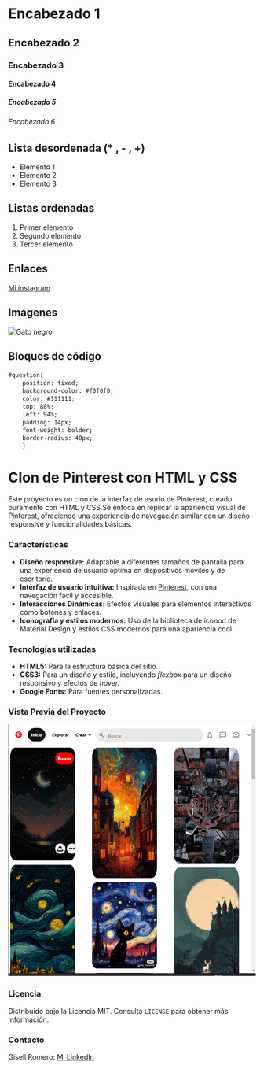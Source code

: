 # Encabezado 1
## Encabezado 2
### Encabezado 3
#### Encabezado 4
##### Encabezado 5
###### Encabezado 6

## Lista desordenada (* , - , +)

- Elemento 1
- Elemento 2
- Elemento 3

## Listas ordenadas
1. Primer elemento
2. Segundo elemento
3. Tercer elemento

## Enlaces
[Mi instagram]()

## Imágenes
![Gato negro](https://i.pinimg.com/564x/66/87/1a/66871a3bc082c08a2fd56dea5bf3d1f5.jpg)

## Bloques de código
```
#question{
    position: fixed;
    background-color: #f0f0f0;
    color: #111111;
    top: 88%;
    left: 94%;
    padding: 14px;
    font-weight: bolder;
    border-radius: 40px;
    }
```

# Clon de Pinterest con HTML y CSS

Este proyecto es un clon de la interfaz de usurio de Pinterest, creado puramente con HTML y CSS.Se enfoca en replicar la apariencia visual de Pinterest, ofreciendo una experiencia  de navegación similar con un diseño responsive y funcionalidades básicas.

### Características

+ **Diseño responsive:** Adaptable a diferentes tamaños de pantalla para una experiencia de usuario óptima en dispositivos móviles y de escritorio.
+ **Interfaz de usuario intuitiva:** Inspirada en [Pinterest](https://www.pinterest.es/), con una navegación fácil y accesible.
+ **Interacciones Dinámicas:** Efectos visuales para elementos interactivos como botones y enlaces.
+ **Iconografía y estilos modernos:** Uso de la biblioteca de íconod de Material Design y estilos CSS modernos para una apariencia cool.

### Tecnologías utilizadas
* **HTML5:** Para la estructura básica del sitio.
* **CSS3:** Para un diseño y estilo, incluyendo _flexbox_ para un diseño responsivo y efectos de _hover._
* **Google Fonts:** Para fuentes personalizadas.

### Vista Previa del Proyecto
![Demo](/imagenes/vistaprevia.PNG)

### Licencia
Distribuido bajo la Licencia MIT. Consulta `LICENSE` para obtener más información.

### Contacto
Gisell Romero: [Mi LinkedIn](www.linkedin.com/in/soriano-romero-gisell-noemi-0834b0284)
